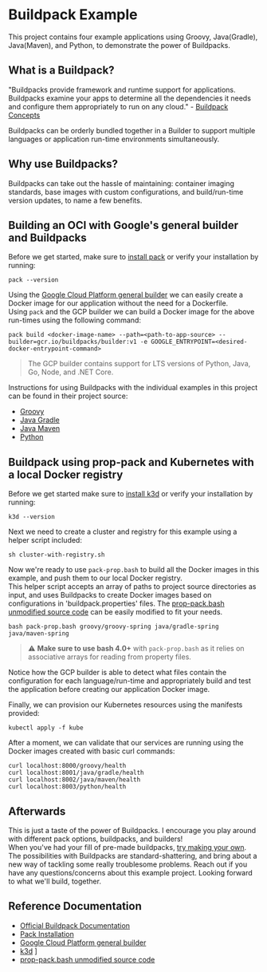 # Buildpack Example
This project contains four example applications using Groovy, Java(Gradle), Java(Maven), and Python, to demonstrate the power of Buildpacks.


## What is a Buildpack?
"Buildpacks provide framework and runtime support for applications. <br>
Buildpacks examine your apps to determine all the dependencies it needs and configure them appropriately to run on any cloud." - [Buildpack Concepts](https://buildpacks.io/docs/concepts/)<br>

Buildpacks can be orderly bundled together in a Builder to support multiple languages or application run-time environments simultaneously.


## Why use Buildpacks?
Buildpacks can take out the hassle of maintaining: container imaging standards, base images with custom configurations, and build/run-time version updates, to name a few benefits.


##  Building an OCI with Google's general builder and Buildpacks
Before we get started, make sure to [install pack](https://buildpacks.io/docs/tools/pack/) or verify your installation by running:
```shell
pack --version
```

Using the [Google Cloud Platform general builder](https://github.com/GoogleCloudPlatform/buildpacks) we can easily create
a Docker image for our application without the need for a Dockerfile.<br>
Using `pack` and the GCP builder we can build a Docker image for the above run-times using the following command:
```shell
pack build <docker-image-name> --path=<path-to-app-source> --builder=gcr.io/buildpacks/builder:v1 -e GOOGLE_ENTRYPOINT=<desired-docker-entrypoint-command>
```
> The GCP builder contains support for LTS versions of Python, Java, Go, Node, and .NET Core.

Instructions for using Buildpacks with the individual examples in this project can be found in their project source:
* [Groovy](groovy/groovy-spring/README.md)
* [Java Gradle](java/gradle-spring/README.md)
* [Java Maven](java/maven-spring/README.md)
* [Python](python/fastapi/README.md)


## Buildpack using prop-pack and Kubernetes with a local Docker registry
Before we get started make sure to [install k3d](https://k3d.io/) or verify your installation by running:
```shell
k3d --version
```

Next we need to create a cluster and registry for this example using a helper script included:
```shell
sh cluster-with-registry.sh
```

Now we're ready to use `pack-prop.bash` to build all the Docker images in this example, and push them to our local Docker registry. <br>
This helper script accepts an array of paths to project source directories as input, and uses Buildpacks to create Docker images based on configurations in 'buildpack.properties' files.
The [prop-pack.bash unmodified source code](https://gist.github.com/dsm0014/c31ed0109a2d0da4956f7c1561bc1ef5) can be easily modified to fit your needs.
```shell
bash pack-prop.bash groovy/groovy-spring java/gradle-spring java/maven-spring
```
> :warning: **Make sure to use bash 4.0+** with `pack-prop.bash` as it relies on associative arrays for reading from property files.

Notice how the GCP builder is able to detect what files contain the configuration for each language/run-time and appropriately 
build and test the application before creating our application Docker image. 


Finally, we can provision our Kubernetes resources using the manifests provided:
```shell
kubectl apply -f kube
```

After a moment, we can validate that our services are running using the Docker images created with basic curl commands:
```shell
curl localhost:8000/groovy/health
curl localhost:8001/java/gradle/health
curl localhost:8002/java/maven/health
curl localhost:8003/python/health
```

## Afterwards
This is just a taste of the power of Buildpacks. I encourage you play around with different pack options, buildpacks, and builders! <br>
When you've had your fill of pre-made buildpacks, [try making your own](https://buildpacks.io/docs/buildpack-author-guide/create-buildpack/). <br>
The possibilities with Buildpacks are standard-shattering, and bring about a new way of tackling some really troublesome problems. 
Reach out if you have any questions/concerns about this example project. Looking forward to what we'll build, together.



## Reference Documentation

* [Official Buildpack Documentation](https://buildpacks.io/docs/)
* [Pack Installation](https://buildpacks.io/docs/tools/pack/)
* [Google Cloud Platform general builder](https://github.com/GoogleCloudPlatform/buildpacks)
* [k3d](https://k3d.io/) ]
* [prop-pack.bash unmodified source code](https://gist.github.com/dsm0014/c31ed0109a2d0da4956f7c1561bc1ef5)